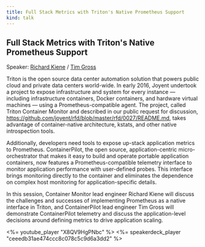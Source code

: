 ```yaml
---
title: Full Stack Metrics with Triton's Native Prometheus Support
kind: talk
---
```


## Full Stack Metrics with Triton's Native Prometheus Support

Speaker: [Richard Kiene](/2016-berlin/speakers/richard-kiene/) /
         [Tim Gross](/2016-berlin/speakers/tim-gross/)

Triton is the open source data center automation solution that powers public
cloud and private data centers world-wide. In early 2016, Joyent undertook a
project to expose infrastructure and system for every instance — including
infrastructure containers, Docker containers, and hardware virtual machines —
using a Prometheus-compatible agent. The project, called Triton Container
Monitor and described in our public request for discussion,
https://github.com/joyent/rfd/blob/master/rfd/0027/README.md, takes advantage
of container-native architecture, kstats, and other native introspection
tools.

Additionally, developers need tools to expose up-stack application metrics to
Prometheus. ContainerPilot, the open source, application-centric
micro-orchestrator that makes it easy to build and operate portable
application containers, now features a Prometheus-compatible telemetry
interface to monitor application performance with user-defined probes. This
interface brings monitoring directly to the container and eliminates the
dependence on complex host monitoring for application-specific details.

In this session, Container Monitor lead engineer Richard Kiene will discuss
the challenges and successes of implementing Prometheus as a native interface
in Triton, and ContainerPilot lead engineer Tim Gross will demonstrate
ContainerPilot telemetry and discuss the application-level decisions around
defining metrics to drive application scaling.

<%= youtube_player "X8QV9HgPNbc" %>
<%= speakerdeck_player "ceeedb31ae474ccc8c078c5c9d6a3dd2" %>
